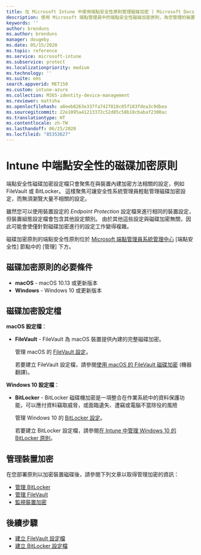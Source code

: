 ```yaml
---
title: 在 Microsoft Intune 中使用端點安全性原則管理磁碟加密 | Microsoft Docs
description: 使用 Microsoft 端點管理員中的端點安全性磁碟加密原則，為您管理的裝置設定及部署原則。
keywords: ''
author: brenduns
ms.author: brenduns
manager: dougeby
ms.date: 05/15/2020
ms.topic: reference
ms.service: microsoft-intune
ms.subservice: protect
ms.localizationpriority: medium
ms.technology: ''
ms.suite: ems
search.appverid: MET150
ms.custom: intune-azure
ms.collection: M365-identity-device-management
ms.reviewer: mattsha
ms.openlocfilehash: a8eeb8263e337fa7427818c05f183fdea3c9dbea
ms.sourcegitcommit: 22e1095a41213372c52d85c58b18cbabaf2300ac
ms.translationtype: HT
ms.contentlocale: zh-TW
ms.lasthandoff: 06/25/2020
ms.locfileid: "85353627"
---
```

# <a name="disk-encryption-policy-for-endpoint-security-in-intune"></a>Intune 中端點安全性的磁碟加密原則

端點安全性磁碟加密設定檔只會聚焦在與裝置內建加密方法相關的設定，例如 FileVault 或 BitLocker。 這樣聚焦可讓安全性系統管理員輕鬆管理磁碟加密設定，而無須瀏覽大量不相關的設定。

雖然您可以使用裝置設定的 *Endpoint Protection* 設定檔來進行相同的裝置設定，但裝置組態設定檔會包含其他設定類別。 由於其他這些設定與磁碟加密無關，因此可能會使僅針對磁碟加密進行的設定工作變得複雜。

磁碟加密原則的端點安全性原則位於 [Microsoft 端點管理員系統管理中心](https://go.microsoft.com/fwlink/?linkid=2109431) [端點安全性] 節點中的 [管理] 下方。

## <a name="prerequisites-for-disk-encryption-policy"></a>磁碟加密原則的必要條件

- **macOS** - macOS 10.13 或更新版本
- **Windows** - Windows 10 或更新版本

## <a name="disk-encryption-profiles"></a>磁碟加密設定檔

**macOS 設定檔**：

- **FileVault** - FileVault 為 macOS 裝置提供內建的完整磁碟加密。

  管理 macOS 的 [FileVault 設定](../protect/endpoint-security-disk-encryption-profile-settings.md#filevault)。

  若要建立 FileVault 設定檔，請參閱[使用 macOS 的 FileVault 磁碟加密](../protect/encrypt-devices-filevault.md) (機器翻譯)。

**Windows 10 設定檔**：

- **BitLocker** - BitLocker 磁碟機加密是一項整合在作業系統中的資料保護功能，可以應付資料竊取威脅，或面臨遺失、遭竊或電腦不當除役的風險

  管理 Windows 10 的 [BitLocker 設定](../protect/endpoint-security-disk-encryption-profile-settings.md#bitlocker)。

  若要建立 BitLocker 設定檔，請參閱[在 Intune 中管理 Windows 10 的 BitLocker 原則](../protect/encrypt-devices.md)。

## <a name="manage-device-encryption"></a>管理裝置加密

在您部署原則以加密裝置磁碟後，請參閱下列文章以取得管理加密的資訊：

- [管理 BitLocker](../protect/encrypt-devices.md#manage-bitlocker)
- [管理 FileVault](../protect/encrypt-devices-filevault.md#manage-filevault)
- [監視裝置加密](../protect/encryption-monitor.md)

## <a name="next-steps"></a>後續步驟

- [建立 FileVault 設定檔](../protect/encrypt-devices-filevault.md#create-endpoint-security-policy-for-filevault)
- [建立 BitLocker 設定檔](../protect/encrypt-devices.md#create-an-endpoint-security-policy-for-bitlocker)
